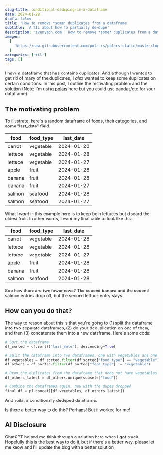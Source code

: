 ```yaml
---
slug-title: conditional-deduping-in-a-dataframe
date: 2024-01-28
draft: false
title: 'How to remove *some* duplicates from a dataframe'
subtitle: 'A TIL about how to partially de-dupe'
description: 'zvenyach.com | How to remove *some* duplicates from a dataframe'
images:
  [
    'https://raw.githubusercontent.com/pola-rs/polars-static/master/logos/polars_github_logo_rect_dark_name.svg',
  ]
categories: ['til']
tags: []
---
```


I have a dataframe that has contains duplicates. And although I wanted to get rid of many of the duplicates, I _also_ wanted to keep some duplicates on certain conditions. In this post, I outline the motivating problem and the solution (Note: I'm using [polars](https://pola.rs) here but you could use pandas/etc for your dataframe).

## The motivating problem

To illustrate, here's a random dataframe of foods, their categories, and some "last_date" field.

| food    | food_type | last_date  |
| ------- | --------- | ---------- |
| carrot  | vegetable | 2024-01-28 |
| lettuce | vegetable | 2024-01-28 |
| lettuce | vegetable | 2024-01-27 |
| apple   | fruit     | 2024-01-28 |
| banana  | fruit     | 2024-01-28 |
| banana  | fruit     | 2024-01-27 |
| salmon  | seafood   | 2024-01-28 |
| salmon  | seafood   | 2024-01-27 |

What I _want_ in this example here is to keep both lettuces but discard the oldest fruit. In other words, I want my final table to look like this:

| food    | food_type | last_date  |
| ------- | --------- | ---------- |
| carrot  | vegetable | 2024-01-28 |
| lettuce | vegetable | 2024-01-28 |
| lettuce | vegetable | 2024-01-27 |
| apple   | fruit     | 2024-01-28 |
| banana  | fruit     | 2024-01-28 |
| salmon  | seafood   | 2024-01-28 |

See how there are two fewer rows? The second banana and the second salmon entries drop off, but the second lettuce entry stays.

## How can you do that?

The way to reason about this is that you're going to (1) split the dataframe into two separate dataframes, (2) do your deduplication on one of them, and then (3) concatenate them into a new dataframe. Here's some code:

```python
# Sort the dataframe
df_sorted = df.sort(["last_date"], descending=True)

# Split the dataframe into two dataframes, one with vegetables and one without
df_vegetables = df_sorted.filter(df_sorted["food_type"] == "vegetable")
df_others = df_sorted.filter(df_sorted["food_type"] != "vegetable")

# Drop the duplicates from the dataframe that does not have vegetables in it
df_others_latest = df_others.unique(subset=["food"])

# Combine the dataframes again, now with the dupes dropped
final_df = pl.concat([df_vegetables, df_others_latest])
```

And voila, a conditionally deduped dataframe.

Is there a better way to do this? Perhaps! But it worked for me!

## AI Disclosure

ChatGPT helped me think through a solution here when I got stuck. Hopefully this is the best way to do it, but if there's a better way, please let me know and I'll update the blog with a better solution.
